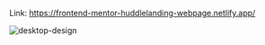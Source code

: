 Link: https://frontend-mentor-huddlelanding-webpage.netlify.app/

![desktop-design](https://github.com/yarlinlynn/huddle-landing-page/assets/140059481/ff503c9c-8692-4c80-99c2-d278fb512f98)
